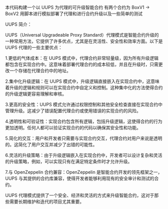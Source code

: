 本代码构建一个以 UUPS 为代理的可升级智能合约
有两个合约为 BoxV1 -> BoxV2
用脚本进行模拟部署了代理和进行合约升级以及一些简单的测试

UUPS 简介：

UUPS（Universal Upgradeable Proxy Standard）代理模式是智能合约升级的一种常用方法，它提供了许多优点，尤其是在灵活性、安全性和效率方面。以下是 UUPS 代理的一些主要优点：

1.更低的气体成本：在 UUPS 模式中，代理合约非常轻量级，因为所有升级逻辑都包含在实现合约中。这意味着部署代理合约的成本较低，并且在升级时，只需更改一个存储在代理合约中的地址。

2.集中化升级逻辑：在 UUPS 模式中，升级逻辑直接嵌入在实现合约中，这意味着升级的逻辑和规则可以在实现合约中自定义和控制。这种集中化的方法使得合约的升级逻辑更容易理解和审核。

3.更高的安全性：UUPS 模式允许通过权限控制和其他安全检查直接在实现合约中管理升级。这减少了错误配置代理合约或使用错误的实现合约的风险。

4.透明性和可验证性：实现合约包含所有逻辑，包括升级逻辑，这使得合约的行为更加透明。任何人都可以验证实现合约的代码以确保其安全性和功能。

5.简化的交互：用户和开发者只需要与实现合约交互，代理合约对用户来说是透明的。这简化了用户交互并减少了出错的可能性。

6.灵活的升级策略：由于升级逻辑嵌入在实现合约中，开发者可以设计复杂和灵活的升级策略，例如，可以实现只有在满足特定条件时才允许升级。

7.与 OpenZeppelin 合约兼容：OpenZeppelin 是智能合约开发的领先框架之一，UUPS 与其提供的合约库兼容，使得开发者能够利用现有的安全审计和测试的合约。

UUPS 代理模式提供了一个安全、经济和灵活的方式来升级智能合约，这对于那些需要长期维护和迭代的项目尤其重要。
